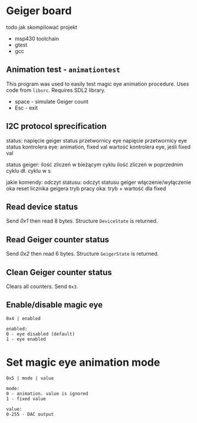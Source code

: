 # Geiger board

todo jak skompilować projekt

* msp430 toolchain
* gtest
* gcc


## Animation test - `animationtest`

This program was used to easily test magic eye animation procedure. Uses code from `libsrc`. Requires SDL2 library.

* space - simulate Geiger count
* Esc - exit

## I2C protocol sprecification


status:
napięcie geiger
status przetwornicy eye
napięcie przetwornicy eye
status kontrolera eye: animation, fixed val
wartość kontrolera eye, jeśli fixed val


status geiger:
ilość zliczeń w bieżącym cyklu
ilość zliczeń w poprzednim cyklu
dł. cyklu w s


jakie komendy:
odczyt statusu:
odczyt statusu geiger
włączenie/wyłączenie oka
reset licznika geigera
tryb pracy oka: tryb + wartość dla fixed



## Read device status

Send *0x1* then read 8 bytes. Structure `DeviceState` is returned.


## Read Geiger counter status

Send *0x2* then read 6 bytes. Structure `GeigerState` is returned.


## Clean Geiger counter status

Clears all counters. Send `0x3`.


## Enable/disable magic eye 

```
0x4 | enabled

enabled:
0 - eye disabled (default)
1 - eye enabled
```

# Set magic eye animation mode

```
0x5 | mode | value

mode:
0 - animation. value is ignored
1 - fixed value

value:
0-255 - DAC output
```
